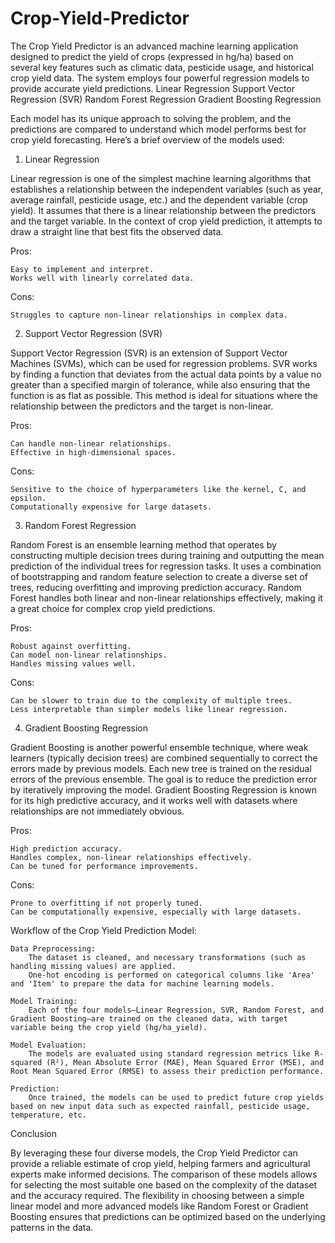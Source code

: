 # Crop-Yield-Predictor
The Crop Yield Predictor is an advanced machine learning application designed to predict the yield of crops (expressed in hg/ha) based on several key features such as climatic data, pesticide usage, and historical crop yield data. The system employs four powerful regression models to provide accurate yield predictions.
    Linear Regression
    Support Vector Regression (SVR)
    Random Forest Regression
    Gradient Boosting Regression

Each model has its unique approach to solving the problem, and the predictions are compared to understand which model performs best for crop yield forecasting. Here’s a brief overview of the models used:
1. Linear Regression

Linear regression is one of the simplest machine learning algorithms that establishes a relationship between the independent variables (such as year, average rainfall, pesticide usage, etc.) and the dependent variable (crop yield). It assumes that there is a linear relationship between the predictors and the target variable. In the context of crop yield prediction, it attempts to draw a straight line that best fits the observed data.

Pros:

    Easy to implement and interpret.
    Works well with linearly correlated data.

Cons:

    Struggles to capture non-linear relationships in complex data.

2. Support Vector Regression (SVR)

Support Vector Regression (SVR) is an extension of Support Vector Machines (SVMs), which can be used for regression problems. SVR works by finding a function that deviates from the actual data points by a value no greater than a specified margin of tolerance, while also ensuring that the function is as flat as possible. This method is ideal for situations where the relationship between the predictors and the target is non-linear.

Pros:

    Can handle non-linear relationships.
    Effective in high-dimensional spaces.

Cons:

    Sensitive to the choice of hyperparameters like the kernel, C, and epsilon.
    Computationally expensive for large datasets.

3. Random Forest Regression

Random Forest is an ensemble learning method that operates by constructing multiple decision trees during training and outputting the mean prediction of the individual trees for regression tasks. It uses a combination of bootstrapping and random feature selection to create a diverse set of trees, reducing overfitting and improving prediction accuracy. Random Forest handles both linear and non-linear relationships effectively, making it a great choice for complex crop yield predictions.

Pros:

    Robust against overfitting.
    Can model non-linear relationships.
    Handles missing values well.

Cons:

    Can be slower to train due to the complexity of multiple trees.
    Less interpretable than simpler models like linear regression.

4. Gradient Boosting Regression

Gradient Boosting is another powerful ensemble technique, where weak learners (typically decision trees) are combined sequentially to correct the errors made by previous models. Each new tree is trained on the residual errors of the previous ensemble. The goal is to reduce the prediction error by iteratively improving the model. Gradient Boosting Regression is known for its high predictive accuracy, and it works well with datasets where relationships are not immediately obvious.

Pros:

    High prediction accuracy.
    Handles complex, non-linear relationships effectively.
    Can be tuned for performance improvements.

Cons:

    Prone to overfitting if not properly tuned.
    Can be computationally expensive, especially with large datasets.

Workflow of the Crop Yield Prediction Model:

    Data Preprocessing:
        The dataset is cleaned, and necessary transformations (such as handling missing values) are applied.
        One-hot encoding is performed on categorical columns like 'Area' and 'Item' to prepare the data for machine learning models.

    Model Training:
        Each of the four models—Linear Regression, SVR, Random Forest, and Gradient Boosting—are trained on the cleaned data, with target variable being the crop yield (hg/ha_yield).

    Model Evaluation:
        The models are evaluated using standard regression metrics like R-squared (R²), Mean Absolute Error (MAE), Mean Squared Error (MSE), and Root Mean Squared Error (RMSE) to assess their prediction performance.

    Prediction:
        Once trained, the models can be used to predict future crop yields based on new input data such as expected rainfall, pesticide usage, temperature, etc.

Conclusion

By leveraging these four diverse models, the Crop Yield Predictor can provide a reliable estimate of crop yield, helping farmers and agricultural experts make informed decisions. The comparison of these models allows for selecting the most suitable one based on the complexity of the dataset and the accuracy required. The flexibility in choosing between a simple linear model and more advanced models like Random Forest or Gradient Boosting ensures that predictions can be optimized based on the underlying patterns in the data.
